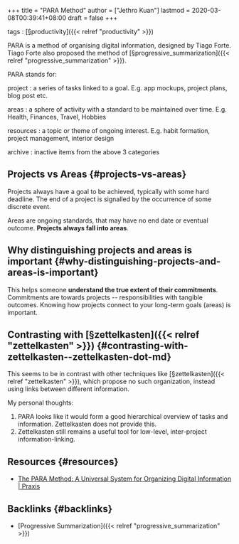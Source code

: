 +++
title = "PARA Method"
author = ["Jethro Kuan"]
lastmod = 2020-03-08T00:39:41+08:00
draft = false
+++

tags
: [§productivity]({{< relref "productivity" >}})

PARA is a method of organising digital information, designed by Tiago
Forte. Tiago Forte also proposed the method of [§progressive\_summarization]({{< relref "progressive_summarization" >}}).

PARA stands for:

project
: a series of tasks linked to a goal. E.g. app mockups,
    project plans, blog post etc.

areas
: a sphere of activity with a standard to be maintained over
    time. E.g. Health, Finances, Travel, Hobbies

resources
: a topic or theme of ongoing interest. E.g. habit
    formation, project management, interior design

archive
: inactive items from the above 3 categories


## Projects vs Areas {#projects-vs-areas}

Projects always have a goal to be achieved, typically with some hard
deadline. The end of a project is signalled by the occurrence of some
discrete event.

Areas are ongoing standards, that may have no end date or eventual
outcome. **Projects always fall into areas**.


## Why distinguishing projects and areas is important {#why-distinguishing-projects-and-areas-is-important}

This helps someone **understand the true extent of their commitments**.
Commitments are towards projects -- responsibilities with tangible
outcomes. Knowing how projects connect to your long-term goals (areas)
is important.


## Contrasting with [§zettelkasten]({{< relref "zettelkasten" >}}) {#contrasting-with-zettelkasten--zettelkasten-dot-md}

This seems to be in contrast with other techniques like [§zettelkasten]({{< relref "zettelkasten" >}}),
which propose no such organization, instead using links between
different information.

My personal thoughts:

1.  PARA looks like it would form a good hierarchical overview of tasks
    and information. Zettelkasten does not provide this.
2.  Zettelkasten still remains a useful tool for low-level,
    inter-project information-linking.


## Resources {#resources}

-   [The PARA Method: A Universal System for Organizing Digital Information | Praxis](https://praxis.fortelabs.co/the-p-a-r-a-method-a-universal-system-for-organizing-digital-information-75a9da8bfb37/)


## Backlinks {#backlinks}

-   [Progressive Summarization]({{< relref "progressive_summarization" >}})
